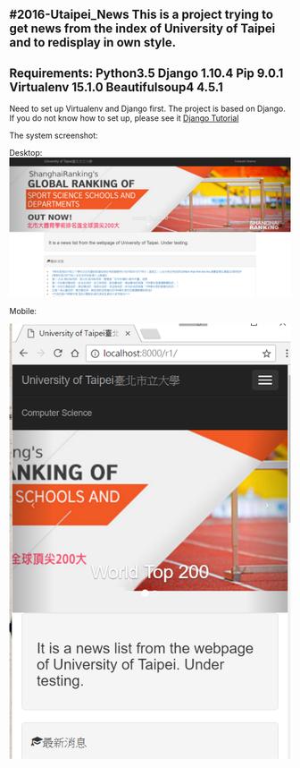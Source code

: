 #2016-Utaipei_News
This is a project trying to get news from the index of University of Taipei and to redisplay in own style.
--------------------------------------------------
Requirements:
Python3.5
Django 1.10.4
Pip 9.0.1
Virtualenv 15.1.0
Beautifulsoup4 4.5.1
---------------------------------------------------------------------------------------------
Need to set up Virtualenv and Django first. The project is based on Django.
If you do not know how to set up, please see it [Django Tutorial](http://daikeren.github.io/django_tutorial/)

The system screenshot:

Desktop:
![](./desktop.png)

Mobile:

![](./mobile.png)



